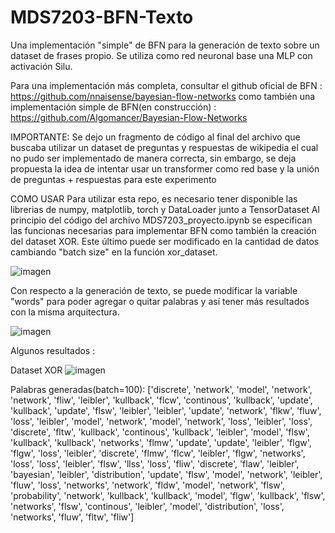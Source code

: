 # MDS7203-BFN-Texto
Una implementación "simple" de BFN para la generación de texto sobre un dataset de frases propio.
Se utiliza como red neuronal base una MLP con activación Silu.


Para una implementación más completa, consultar el github oficial de BFN : https://github.com/nnaisense/bayesian-flow-networks
como también una implementación simple de BFN(en construcción) : https://github.com/Algomancer/Bayesian-Flow-Networks

IMPORTANTE: Se dejo un fragmento de código al final del archivo  que buscaba utilizar un dataset de preguntas y respuestas de wikipedia
el cual no pudo ser implementado de manera correcta, sin embargo, se deja propuesta la idea de intentar usar un transformer como red base
 y la unión de preguntas + respuestas para este experimento
 
COMO USAR 
Para utilizar esta repo, es necesario tener disponible las librerias de numpy, matplotlib, torch y DataLoader junto a TensorDataset
Al principio del código del archivo MDS7203_proyecto.ipynb se especifican las funcionas necesarias para implementar BFN como también la creación del dataset XOR.
Este último puede ser modificado en la cantidad de datos cambiando "batch size" en la función xor_dataset.

![imagen](https://github.com/JJJakkimoto/MDS7203-BFN-Texto/assets/73626318/fd35a0c2-5eed-4d40-8a2b-77d2333b1b42)



Con respecto a la generación de texto, se puede modificar la variable "words" para poder agregar o quitar palabras y así tener
más resultados con la misma arquitectura.

![imagen](https://github.com/JJJakkimoto/MDS7203-BFN-Texto/assets/73626318/af4820a4-357d-46c3-940c-72c882e0f690)


Algunos resultados : 

Dataset XOR
![imagen](https://github.com/JJJakkimoto/MDS7203-BFN-Texto/assets/73626318/e5786afd-1e31-42fa-97b9-e54995acaeb4)

Palabras generadas(batch=100):
['discrete', 'network', 'model', 'network', 'network', 'fliw', 'leibler', 'kullback', 'flcw', 'continous', 'kullback', 'update', 'kullback', 'update', 'flsw', 'leibler', 'leibler', 'update', 'network', 'flkw', 'fluw', 'loss', 'leibler', 'model', 'network', 'model', 'network', 'loss', 'leibler', 'loss', 'discrete', 'fltw', 'kullback', 'continous', 'kullback', 'leibler', 'model', 'flsw', 'kullback', 'kullback', 'networks', 'flmw', 'update', 'update', 'leibler', 'flgw', 'flgw', 'loss', 'leibler', 'discrete', 'flmw', 'flcw', 'leibler', 'flgw', 'networks', 'loss', 'loss', 'leibler', 'flsw', 'llss', 'loss', 'fliw', 'discrete', 'flaw', 'leibler', 'bayesian', 'leibler', 'distribution', 'update', 'flsw', 'model', 'network', 'leibler', 'fluw', 'loss', 'networks', 'network', 'fldw', 'model', 'network', 'flsw', 'probability', 'network', 'kullback', 'kullback', 'model', 'flgw', 'kullback', 'flsw', 'networks', 'flsw', 'continous', 'leibler', 'model', 'distribution', 'loss', 'networks', 'fluw', 'fltw', 'fliw']


